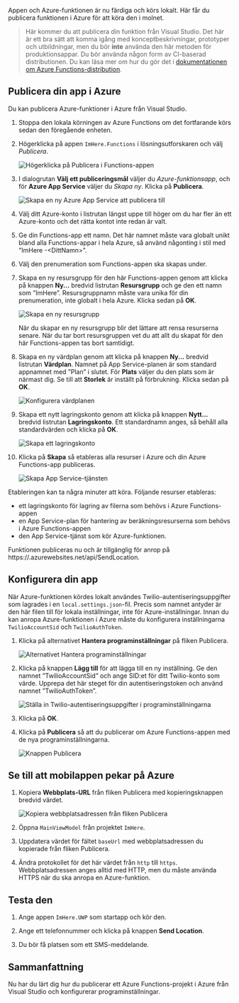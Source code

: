 Appen och Azure-funktionen är nu färdiga och körs lokalt. Här får du publicera funktionen i Azure för att köra den i molnet.

> Här kommer du att publicera din funktion från Visual Studio. Det här är ett bra sätt att komma igång med konceptbeskrivningar, prototyper och utbildningar, men du bör **inte** använda den här metoden för produktionsappar. Du bör använda någon form av CI-baserad distributionen. Du kan läsa mer om hur du gör det i [dokumentationen om Azure Functions-distribution](https://docs.microsoft.com/azure/azure-functions/functions-continuous-deployment).
>

## <a name="publishing-your-app-to-azure"></a>Publicera din app i Azure

Du kan publicera Azure-funktioner i Azure från Visual Studio.

1. Stoppa den lokala körningen av Azure Functions om det fortfarande körs sedan den föregående enheten.

1. Högerklicka på appen `ImHere.Functions` i lösningsutforskaren och välj *Publicera*.

    ![Högerklicka på Publicera i Functions-appen](../media-drafts/8-right-click-publish.png)

1. I dialogrutan **Välj ett publiceringsmål** väljer du *Azure-funktionsapp*, och för **Azure App Service** väljer du *Skapa ny*. Klicka på **Publicera**.

    ![Skapa en ny Azure App Service att publicera till](../media-drafts/8-pick-publish-target.png)

1. Välj ditt Azure-konto i listrutan längst uppe till höger om du har fler än ett Azure-konto och det rätta kontot inte redan är valt.

1. Ge din Functions-app ett namn. Det här namnet måste vara globalt unikt bland alla Functions-appar i hela Azure, så använd någonting i stil med ”ImHere -\<DittNamn\>”.

1. Välj den prenumeration som Functions-appen ska skapas under.

1. Skapa en ny resursgrupp för den här Functions-appen genom att klicka på knappen **Ny...**  bredvid listrutan **Resursgrupp** och ge den ett namn som ”ImHere”. Resursgruppnamn måste vara unika för din prenumeration, inte globalt i hela Azure. Klicka sedan på **OK**.

    ![Skapa en ny resursgrupp](../media-drafts/8-create-new-resource-group.png)

   När du skapar en ny resursgrupp blir det lättare att rensa resurserna senare. När du tar bort resursgruppen vet du att allt du skapat för den här Functions-appen tas bort samtidigt.

1. Skapa en ny värdplan genom att klicka på knappen **Ny...**  bredvid listrutan **Värdplan**. Namnet på App Service-planen är som standard appnamnet med ”Plan” i slutet. För **Plats** väljer du den plats som är närmast dig. Se till att **Storlek** är inställt på förbrukning. Klicka sedan på **OK**.

    ![Konfigurera värdplanen](../media-drafts/8-configure-hosting-plan.png)

1. Skapa ett nytt lagringskonto genom att klicka på knappen **Nytt...**  bredvid listrutan **Lagringskonto**. Ett standardnamn anges, så behåll alla standardvärden och klicka på **OK**.

    ![Skapa ett lagringskonto](../media-drafts/8-create-storage-account.png)

1. Klicka på **Skapa** så etableras alla resurser i Azure och din Azure Functions-app publiceras.

    ![Skapa App Service-tjänsten](../media-drafts/8-create-app-service.png)

Etableringen kan ta några minuter att köra. Följande resurser etableras:

- ett lagringskonto för lagring av filerna som behövs i Azure Functions-appen
- en App Service-plan för hantering av beräkningsresurserna som behövs i Azure Functions-appen
- den App Service-tjänst som kör Azure-funktionen.

Funktionen publiceras nu och är tillgänglig för anrop på https://<ditt-appnamn>.azurewebsites.net/api/SendLocation.

## <a name="configuring-your-app"></a>Konfigurera din app

När Azure-funktionen kördes lokalt användes Twilio-autentiseringsuppgifter som lagrades i en `local.settings.json`-fil. Precis som namnet antyder är den här filen till för lokala inställningar, inte för Azure-inställningar. Innan du kan anropa Azure-funktionen i Azure måste du konfigurera inställningarna `TwilioAccountSid` och `TwilioAuthToken`.

1. Klicka på alternativet **Hantera programinställningar** på fliken Publicera.

    ![Alternativet Hantera programinställningar](../media-drafts/8-application-settings-option.png)

1. Klicka på knappen **Lägg till** för att lägga till en ny inställning. Ge den namnet ”TwilioAccountSid” och ange SID:et för ditt Twilio-konto som värde. Upprepa det här steget för din autentiseringstoken och använd namnet ”TwilioAuthToken”.

    ![Ställa in Twilio-autentiseringsuppgifter i programinställningarna](../media-drafts/8-set-creds-in-app-settings.png)

1. Klicka på **OK**.

1. Klicka på **Publicera** så att du publicerar om Azure Functions-appen med de nya programinställningarna.

    ![Knappen Publicera](../media-drafts/8-publish-application-button.png)

## <a name="pointing-the-mobile-app-to-azure"></a>Se till att mobilappen pekar på Azure

1. Kopiera **Webbplats-URL** från fliken Publicera med kopieringsknappen bredvid värdet.

    ![Kopiera webbplatsadressen från fliken Publicera](../media-drafts/8-copy-site-url.png)

1. Öppna `MainViewModel` från projektet `ImHere`.

1. Uppdatera värdet för fältet `baseUrl` med webbplatsadressen du kopierade från fliken Publicera.

1. Ändra protokollet för det här värdet från `http` till `https`. Webbplatsadressen anges alltid med HTTP, men du måste använda HTTPS när du ska anropa en Azure-funktion.

## <a name="test-it-out"></a>Testa den

1. Ange appen `ImHere.UWP` som startapp och kör den.

1. Ange ett telefonnummer och klicka på knappen **Send Location**.

1. Du bör få platsen som ett SMS-meddelande.

## <a name="summary"></a>Sammanfattning

Nu har du lärt dig hur du publicerar ett Azure Functions-projekt i Azure från Visual Studio och konfigurerar programinställningar.